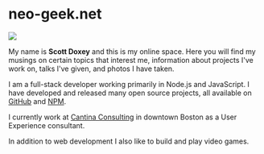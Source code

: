 # neo-geek.net

![](http://i.imgur.com/vXR62zT.jpg)

My name is **Scott Doxey** and this is my online space. Here you will find my musings on certain topics that interest me, information about projects I've work on, talks I've given, and photos I have taken.

I am a full-stack developer working primarily in Node.js and JavaScript. I have developed and released many open source projects, all available on [GitHub](https://github.com/neogeek) and [NPM](http://npmjs.com/~neogeek).

I currently work at [Cantina Consulting](http://cantina.co/) in downtown Boston as a User Experience consultant.

In addition to web development I also like to build and play video games.
